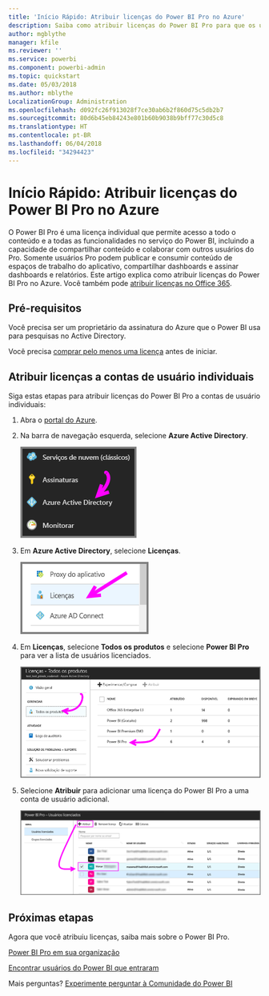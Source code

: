```yaml
---
title: 'Início Rápido: Atribuir licenças do Power BI Pro no Azure'
description: Saiba como atribuir licenças do Power BI Pro para que os usuários possam acessar todo o conteúdo e todas as funcionalidades no serviço do Power BI.
author: mgblythe
manager: kfile
ms.reviewer: ''
ms.service: powerbi
ms.component: powerbi-admin
ms.topic: quickstart
ms.date: 05/03/2018
ms.author: mblythe
LocalizationGroup: Administration
ms.openlocfilehash: d092fc26f913028f7ce30ab6b2f860d75c5db2b7
ms.sourcegitcommit: 80d6b45eb84243e801b60b9038b9bff77c30d5c8
ms.translationtype: HT
ms.contentlocale: pt-BR
ms.lasthandoff: 06/04/2018
ms.locfileid: "34294423"
---
```

# <a name="quickstart-assign-power-bi-pro-licenses-in-azure"></a>Início Rápido: Atribuir licenças do Power BI Pro no Azure

O Power BI Pro é uma licença individual que permite acesso a todo o conteúdo e a todas as funcionalidades no serviço do Power BI, incluindo a capacidade de compartilhar conteúdo e colaborar com outros usuários do Pro. Somente usuários Pro podem publicar e consumir conteúdo de espaços de trabalho do aplicativo, compartilhar dashboards e assinar dashboards e relatórios. Este artigo explica como atribuir licenças do Power BI Pro no Azure. Você também pode [atribuir licenças no Office 365](service-admin-assigning-power-bi-pro-licenses.md).


## <a name="prerequisites"></a>Pré-requisitos

Você precisa ser um proprietário da assinatura do Azure que o Power BI usa para pesquisas no Active Directory.

Você precisa [comprar pelo menos uma licença](service-admin-purchasing-power-bi-pro.md) antes de iniciar.


## <a name="assign-licenses-to-individual-user-accounts"></a>Atribuir licenças a contas de usuário individuais

Siga estas etapas para atribuir licenças do Power BI Pro a contas de usuário individuais:

1. Abra o [portal do Azure](https://ms.portal.azure.com/#@microsoft.onmicrosoft.com/dashboard/private/39bc3cf7-31a4-43f6-954c-f2d69ca2f0). 

2. Na barra de navegação esquerda, selecione **Azure Active Directory**.

    ![Azure Active Directory](media/service-admin-assigning-power-bi-pro-licenses-azure/service-assigning-power-bi-pro-licenses-01.png)

3. Em **Azure Active Directory**, selecione **Licenças**.

    ![Licenças](media/service-admin-assigning-power-bi-pro-licenses-azure/service-assigning-power-bi-pro-licenses-02.png)

4. Em **Licenças**, selecione **Todos os produtos** e selecione **Power BI Pro** para ver a lista de usuários licenciados.

    ![Licenças – Todos os produtos](media/service-admin-assigning-power-bi-pro-licenses-azure/service-assigning-power-bi-pro-licenses-03.png)

5. Selecione **Atribuir** para adicionar uma licença do Power BI Pro a uma conta de usuário adicional.

    ![Atribuir licença](media/service-admin-assigning-power-bi-pro-licenses-azure/service-assigning-power-bi-pro-licenses-04.png)


## <a name="next-steps"></a>Próximas etapas

Agora que você atribuiu licenças, saiba mais sobre o Power BI Pro.

[Power BI Pro em sua organização](service-admin-power-bi-pro-in-your-organization.md)

[Encontrar usuários do Power BI que entraram](service-admin-access-usage.md)

Mais perguntas? [Experimente perguntar à Comunidade do Power BI](https://community.powerbi.com/)